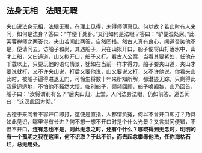 ##  法身无相　法眼无瑕

夹山说法身无相，法眼无瑕，在理上见得，未得师傅真见。何以故？若此时有人来问，如何是法身？答曰：“羊便干处卧。”又问如何是法眼？答曰：“驴便湿处尿。”此芙蓉禅师之两答也。夹山若闻此两答，自然罔措。然古人真有良心，闻道吾笑他不是，便请问去。访船子和尚，其遇船子，只在山拟开口，船子便将山打落水中，山才上船，又曰道道，山又拟开口，船子又打。看古人公案，当看其要紧处，任他在千载以上，只要玩他的语句情景，犹如在当前一样才得力。船子要夹山道，夹山才要说就打，又不许夹山说，打后又要他说，山又要说又打，又不许他说。你看夹山此时，被船子逼得进退无门，可怜生将数十年来所知所解，都潜迹无踪，只剩得此我露迥迥地，不怕他不豁然大悟。临别船子，频频回顾，船子唤阇黎，山乃回首，船子曰：“汝将谓别有么？”后夹山归，上堂，人问法身法眼，仍如前答。道吾闻曰：“这汉此回方彻。”

古德于来问者不容开口即打，这便是直指，人都谓负冤，何以不曾开口即打？乃具如此见识，哪里得有长进？何不想一想不开口时是个什么光景？又言拟问便错，不但不开口，**连有念也不是，则此无念之时，还有个什么？哪晓得到无念时，明明的有一个孤明之我在这里，何不识取？于此不识，而去起念攀缘他法，任你海枯石烂，总无用处。**


